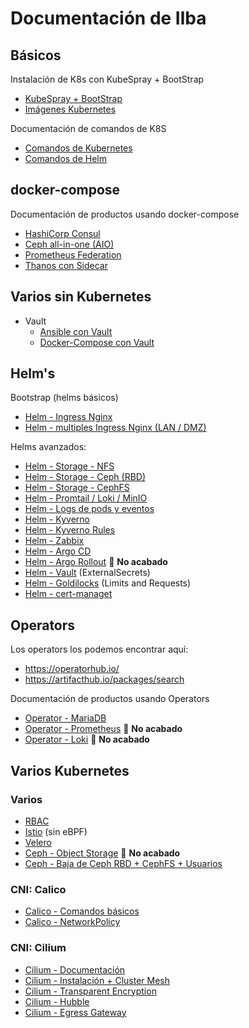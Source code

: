 # Documentación de Ilba

## Básicos

Instalación de K8s con KubeSpray + BootStrap

* [KubeSpray + BootStrap](./mockup-plataforma-k8s/README.md)
* [Imágenes Kubernetes](./Comandos/Imagenes/README.md)

Documentación de comandos de K8S

* [Comandos de Kubernetes](./Comandos/Kubernetes/README.md)
* [Comandos de Helm](./Comandos/Helm/README.md)

## docker-compose

Documentación de productos usando docker-compose

* [HashiCorp Consul](./docker-compose/HashiCorp-Consul/README.md)
* [Ceph all-in-one (AIO)](./docker-compose/Ceph-AIO/README.md)
* [Prometheus Federation](./docker-compose/Prometheus-Federation/README.md)
* [Thanos con Sidecar](./docker-compose/Thanos-Sidecar/README.md)

## Varios sin Kubernetes

* Vault
  * [Ansible con Vault](./Varios-sin-k8s/Ansible-con-Vault/README.md)
  * [Docker-Compose con Vault](./Varios-sin-k8s/Docker-Compose-con-Vault/README.md)

## Helm's

Bootstrap (helms básicos)

* [Helm - Ingress Nginx](./Helm/Ingress-Nginx/README.md)
* [Helm - multiples Ingress Nginx (LAN / DMZ)](./Helm/multiples-lan-dmz-Ingress-Nginx/README.md)

Helms avanzados:

* [Helm - Storage - NFS](./Helm/Storage-NFS/README.md)
* [Helm - Storage - Ceph (RBD)](./Helm/Storage-Ceph-RBD/README.md)
* [Helm - Storage - CephFS](./Helm/Storage-CephFS/README.md)
* [Helm - Promtail / Loki / MinIO](./Helm/Promtail-Loki-MinIO/README.md)
* [Helm - Logs de pods y eventos](./Helm/logs_pods_and_events/README.md)
* [Helm - Kyverno](./Helm/Kyverno/README.md)
* [Helm - Kyverno Rules](./Helm/Kyverno-Rules/README.md)
* [Helm - Zabbix](./Helm/Zabbix/README.md)
* [Helm - Argo CD](./Helm/ArgoCD/README.md)
* [Helm - Argo Rollout](./Helm/ArgoRollout/README.md) :construction: **No acabado**
* [Helm - Vault](./Helm/Vault/README.md) (ExternalSecrets)
* [Helm - Goldilocks](./Helm/Goldilocks/README.md) (Limits and Requests)
* [Helm - cert-managet](./Helm/cert-manager/README.md)

## Operators

Los operators los podemos encontrar aquí:
* https://operatorhub.io/
* https://artifacthub.io/packages/search

Documentación de productos usando Operators

* [Operator - MariaDB](./Operators/MariaDB/README.md)
* [Operator - Prometheus](./Operators/Prometheus/README.md) :construction: **No acabado**
* [Operator - Loki](./Operators/Loki/README.md) :construction: **No acabado**

## Varios Kubernetes

### Varios

* [RBAC](./Varios/RBAC/README.md)
* [Istio](./Varios-k8s/Istio/README.md) (sin eBPF)
* [Velero](./Varios-k8s/Velero/README.md)
* [Ceph - Object Storage](./Varios/Ceph-Object-Storage/README.md) :construction: **No acabado**
* [Ceph - Baja de Ceph RBD + CephFS + Usuarios](./Varios/baja-CephRBD-CephFS-Usuarios/README.md)

### CNI: Calico

* [Calico - Comandos básicos](./Varios-k8s/Calico/Documentation/README.md)
* [Calico - NetworkPolicy](./Varios-k8s/Calico/NetworkPolicy/README.md)

### CNI: Cilium

* [Cilium - Documentación](./Varios-k8s/Cilium/Documentation/README.md)
* [Cilium - Instalación + Cluster Mesh](./Varios-k8s/Cilium/ClusterMesh/README.md)
* [Cilium - Transparent Encryption](./Varios-k8s/Cilium/Transparent-Encryption/README.md)
* [Cilium - Hubble](./Varios-k8s/Cilium/Hubble/README.md)
* [Cilium - Egress Gateway](./Varios-k8s/Cilium/EgressGateway/README.md)
